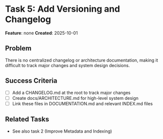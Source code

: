 # Task 5: Add Versioning and Changelog

**Feature**: none
**Created**: 2025-10-01

## Problem
There is no centralized changelog or architecture documentation, making it difficult to track major changes and system design decisions.

## Success Criteria
- [ ] Add a CHANGELOG.md at the root to track major changes
- [ ] Create docs/ARCHITECTURE.md for high-level system design
- [ ] Link these files in DOCUMENTATION.md and relevant INDEX.md files

## Related Tasks
- See also task 2 (Improve Metadata and Indexing)
